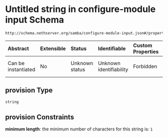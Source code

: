 # Untitled string in configure-module input Schema

```txt
http://schema.nethserver.org/samba/configure-module-input.json#/properties/provision
```



| Abstract            | Extensible | Status         | Identifiable            | Custom Properties | Additional Properties | Access Restrictions | Defined In                                                                                |
| :------------------ | :--------- | :------------- | :---------------------- | :---------------- | :-------------------- | :------------------ | :---------------------------------------------------------------------------------------- |
| Can be instantiated | No         | Unknown status | Unknown identifiability | Forbidden         | Allowed               | none                | [configure-module-input.json\*](samba/configure-module-input.json "open original schema") |

## provision Type

`string`

## provision Constraints

**minimum length**: the minimum number of characters for this string is: `1`

